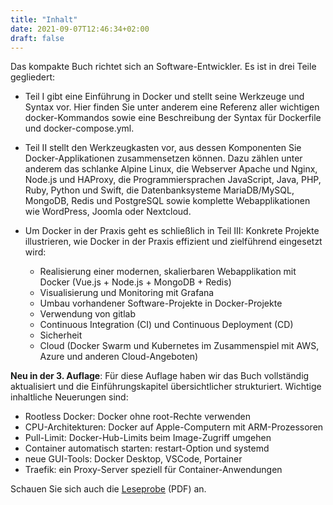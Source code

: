 ```yaml
---
title: "Inhalt"
date: 2021-09-07T12:46:34+02:00
draft: false
---
```


Das kompakte Buch richtet sich an Software-Entwickler. Es ist in drei Teile gegliedert:

* Teil I gibt eine Einführung in Docker und stellt seine Werkzeuge und Syntax vor. Hier finden Sie unter anderem eine Referenz aller wichtigen docker-Kommandos sowie eine Beschreibung der Syntax für Dockerfile und docker-compose.yml.

* Teil II stellt den Werkzeugkasten vor, aus dessen Komponenten Sie Docker-Applikationen zusammensetzen können. Dazu zählen unter anderem das schlanke Alpine Linux, die Webserver Apache und Nginx, Node.js und HAProxy, die Programmiersprachen JavaScript, Java, PHP, Ruby, Python und Swift, die Datenbanksysteme MariaDB/MySQL, MongoDB, Redis und PostgreSQL sowie komplette Webapplikationen wie WordPress, Joomla oder Nextcloud.

* Um Docker in der Praxis geht es schließlich in Teil III: Konkrete Projekte illustrieren, wie Docker in der Praxis effizient und zielführend eingesetzt wird:
  *   Realisierung einer modernen, skalierbaren Webapplikation mit Docker (Vue.js + Node.js + MongoDB + Redis)
  *   Visualisierung und Monitoring mit Grafana
  *   Umbau vorhandener Software-Projekte in Docker-Projekte
  *   Verwendung von gitlab
  *   Continuous Integration (CI) und Continuous Deployment (CD)
  *   Sicherheit
  *   Cloud (Docker Swarm und Kubernetes im Zusammenspiel mit AWS, Azure und anderen Cloud-Angeboten)

**Neu in der 3. Auflage**: Für diese Auflage haben wir das Buch vollständig aktualisiert und die Einführungskapitel übersichtlicher strukturiert. Wichtige inhaltliche Neuerungen sind:

* Rootless Docker: Docker ohne root-Rechte verwenden
* CPU-Architekturen: Docker auf Apple-Computern mit ARM-Prozessoren
* Pull-Limit: Docker-Hub-Limits beim Image-Zugriff umgehen
* Container automatisch starten: restart-Option und systemd
* neue GUI-Tools: Docker Desktop, VSCode, Portainer
* Traefik: ein Proxy-Server speziell für Container-Anwendungen

Schauen Sie sich auch die [Leseprobe](https://s3-eu-west-1.amazonaws.com/gxmedia.galileo-press.de/leseproben/5393/leseprobe_rheinwerk_docker.pdf) (PDF) an.

